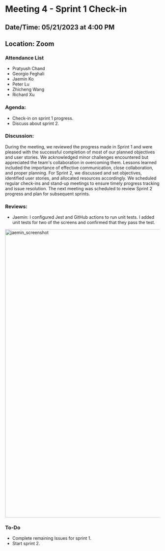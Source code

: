 # Meeting 4 - Sprint 1 Check-in
## Date/Time: 05/21/2023 at 4:00 PM
## Location: Zoom

### Attendance List
- Pratyush Chand
- Georgio Feghali
- Jaemin Ko
- Peter Lu
- Zhicheng Wang
- Richard Xu

### Agenda:
- Check-in on sprint 1 progress.
- Discuss about sprint 2.

### Discussion:
During the meeting, we reviewed the progress made in Sprint 1 and were pleased with the successful completion of most of our planned objectives and user stories. We acknowledged minor challenges encountered but appreciated the team's collaboration in overcoming them. Lessons learned included the importance of effective communication, close collaboration, and proper planning. For Sprint 2, we discussed and set objectives, identified user stories, and allocated resources accordingly. We scheduled regular check-ins and stand-up meetings to ensure timely progress tracking and issue resolution. The next meeting was scheduled to review Sprint 2 progress and plan for subsequent sprints.

### Reviews:

- Jaemin: I configured Jest and GitHub actions to run unit tests. I added unit tests for two of the screens and confirmed that they pass the test. 
<img width="938" alt="jaemin_screenshot" src="https://github.com/cse110-sp23-group30/cse110-sp23-group30/assets/10336857/791c5e57-d06b-4b68-aa0e-bbc92f741ec7">

 ### To-Do
 - Complete remaining Issues for sprint 1.
 - Start sprint 2.
